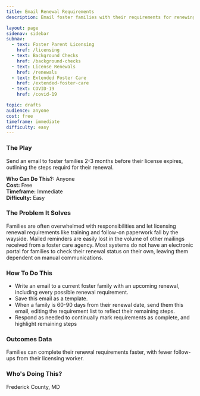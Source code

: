 ```yaml
---
title: Email Renewal Requirements
description: Email foster families with their requirements for renewing their license for greater engagement.

layout: page
sidenav: sidebar
subnav:
  - text: Foster Parent Licensing
    href: /licensing
  - text: Background Checks
    href: /background-checks
  - text: License Renewals
    href: /renewals
  - text: Extended Foster Care
    href: /extended-foster-care
  - text: COVID-19
    href: /covid-19

topic: drafts
audience: anyone
cost: free
timeframe: immediate
difficulty: easy
---
```



### The Play

Send an email to foster families 2-3 months before their license expires, outlining the steps requird for their renewal.

**Who Can Do This?:**
Anyone<br />
**Cost:**
Free<br />
**Timeframe:**
Immediate<br />
**Difficulty:**
Easy<br />

### The Problem It Solves

Families are often overwhelmed with responsibilities and let licensing renewal requirements like training and follow-on paperwork fall by the wayside. Mailed reminders are easily lost in the volume of other mailings received from a foster care agency. Most systems do not have an electronic portal for families to check their renewal status on their own, leaving them dependent on manual communications.

### How To Do This

* Write an email to a current foster family with an upcoming renewal, including every possible renewal requirement.
* Save this email as a template.
* When a family is 60-90 days from their renewal date, send them this email, editing the requirement list to reflect their remaining steps.
* Respond as needed to continually mark requirements as complete, and highlight remaining steps


### Outcomes Data

Families can complete their renewal requirements faster, with fewer follow-ups from their licensing worker.

### Who's Doing This?

Frederick County, MD